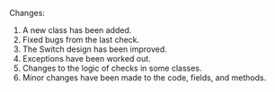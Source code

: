 Changes:

1. A new class has been added.
2. Fixed bugs from the last check.
3. The Switch design has been improved.
4. Exceptions have been worked out.
5. Changes to the logic of checks in some classes.
6. Minor changes have been made to the code, fields, and methods.
